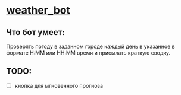# [weather_bot](https://t.me/weather_clever_bot)


## Что бот умеет: 
Проверять погоду в заданном городе каждый день в указанное в формате H:MM или HH:MM время и присылать краткую сводку.

## TODO: 
- [ ] кнопка для мгновенного прогноза
